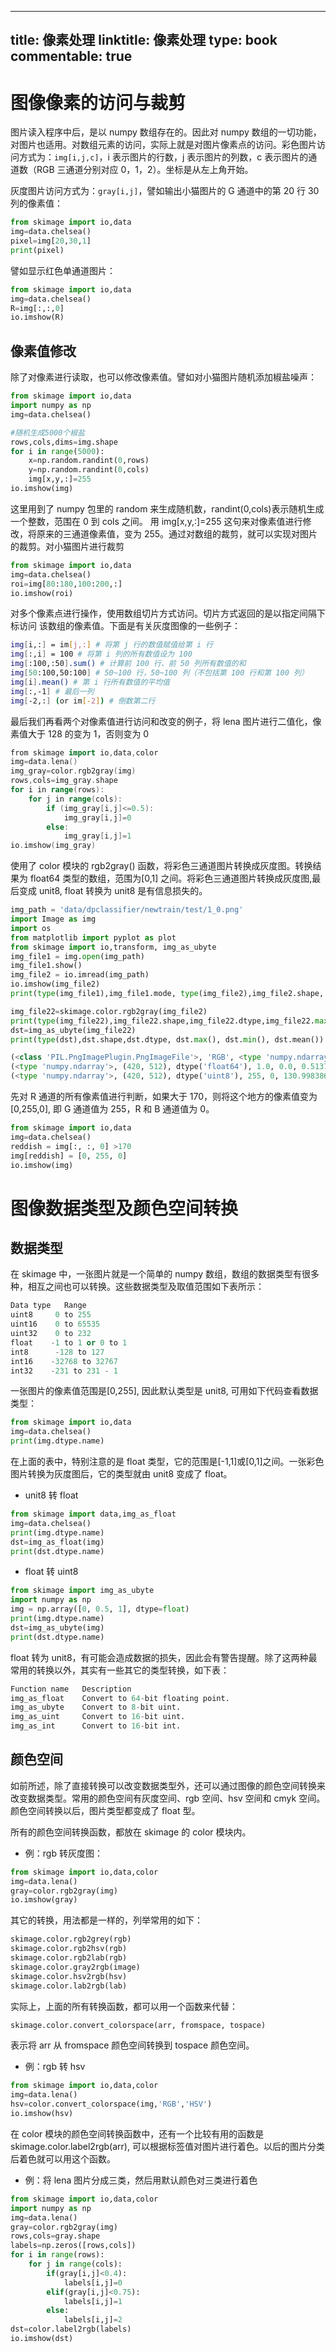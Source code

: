 
---
title: 像素处理
linktitle: 像素处理
type: book
commentable: true
---

# 图像像素的访问与裁剪

图片读入程序中后，是以 numpy 数组存在的。因此对 numpy 数组的一切功能，对图片也适用。对数组元素的访问，实际上就是对图片像素点的访问。彩色图片访问方式为：`img[i,j,c]`，i 表示图片的行数，j 表示图片的列数，c 表示图片的通道数（RGB 三通道分别对应 0，1，2）。坐标是从左上角开始。

灰度图片访问方式为：`gray[i,j]`，譬如输出小猫图片的 G 通道中的第 20 行 30 列的像素值：

```py
from skimage import io,data
img=data.chelsea()
pixel=img[20,30,1]
print(pixel)
```

譬如显示红色单通道图片：

```py
from skimage import io,data
img=data.chelsea()
R=img[:,:,0]
io.imshow(R)
```

## 像素值修改

除了对像素进行读取，也可以修改像素值。譬如对小猫图片随机添加椒盐噪声：

```py
from skimage import io,data
import numpy as np
img=data.chelsea()

#随机生成5000个椒盐
rows,cols,dims=img.shape
for i in range(5000):
    x=np.random.randint(0,rows)
    y=np.random.randint(0,cols)
    img[x,y,:]=255
io.imshow(img)
```

这里用到了 numpy 包里的 random 来生成随机数，randint(0,cols)表示随机生成一个整数，范围在 0 到 cols 之间。
用 img[x,y,:]=255 这句来对像素值进行修改，将原来的三通道像素值，变为 255。通过对数组的裁剪，就可以实现对图片的裁剪。对小猫图片进行裁剪

```py
from skimage import io,data
img=data.chelsea()
roi=img[80:180,100:200,:]
io.imshow(roi)
```

对多个像素点进行操作，使用数组切片方式访问。切片方式返回的是以指定间隔下标访问 该数组的像素值。下面是有关灰度图像的一些例子：

```bash
img[i,:] = im[j,:] # 将第 j 行的数值赋值给第 i 行
img[:,i] = 100 # 将第 i 列的所有数值设为 100
img[:100,:50].sum() # 计算前 100 行、前 50 列所有数值的和
img[50:100,50:100] # 50~100 行，50~100 列（不包括第 100 行和第 100 列）
img[i].mean() # 第 i 行所有数值的平均值
img[:,-1] # 最后一列
img[-2,:] (or im[-2]) # 倒数第二行
```

最后我们再看两个对像素值进行访问和改变的例子，将 lena 图片进行二值化，像素值大于 128 的变为 1，否则变为 0

```go
from skimage import io,data,color
img=data.lena()
img_gray=color.rgb2gray(img)
rows,cols=img_gray.shape
for i in range(rows):
    for j in range(cols):
        if (img_gray[i,j]<=0.5):
            img_gray[i,j]=0
        else:
            img_gray[i,j]=1
io.imshow(img_gray)
```

使用了 color 模块的 rgb2gray() 函数，将彩色三通道图片转换成灰度图。转换结果为 float64 类型的数组，范围为[0,1] 之间。将彩色三通道图片转换成灰度图,最后变成 unit8, float 转换为 unit8 是有信息损失的。

```py
img_path = 'data/dpclassifier/newtrain/test/1_0.png'
import Image as img
import os
from matplotlib import pyplot as plot
from skimage import io,transform, img_as_ubyte
img_file1 = img.open(img_path)
img_file1.show()
img_file2 = io.imread(img_path)
io.imshow(img_file2)
print(type(img_file1),img_file1.mode, type(img_file2),img_file2.shape, img_file2.dtype,img_file2.max(),img_file2.min(),img_file2.mean())

img_file22=skimage.color.rgb2gray(img_file2)
print(type(img_file22),img_file22.shape,img_file22.dtype,img_file22.max(),img_file22.min(),img_file22.mean() )
dst=img_as_ubyte(img_file22)
print(type(dst),dst.shape,dst.dtype, dst.max(), dst.min(), dst.mean())

(<class 'PIL.PngImagePlugin.PngImageFile'>, 'RGB', <type 'numpy.ndarray'>, (420, 512, 3), dtype('uint8'), 255, 0, 130.9983863467262)
(<type 'numpy.ndarray'>, (420, 512), dtype('float64'), 1.0, 0.0, 0.5137191621440242)
(<type 'numpy.ndarray'>, (420, 512), dtype('uint8'), 255, 0, 130.9983863467262)
```

先对 R 通道的所有像素值进行判断，如果大于 170，则将这个地方的像素值变为[0,255,0], 即 G 通道值为 255，R 和 B 通道值为 0。

```py
from skimage import io,data
img=data.chelsea()
reddish = img[:, :, 0] >170
img[reddish] = [0, 255, 0]
io.imshow(img)
```

# 图像数据类型及颜色空间转换

## 数据类型

在 skimage 中，一张图片就是一个简单的 numpy 数组，数组的数据类型有很多种，相互之间也可以转换。这些数据类型及取值范围如下表所示：

```s
Data type   Range
uint8     0 to 255
uint16    0 to 65535
uint32    0 to 232
float    -1 to 1 or 0 to 1
int8      -128 to 127
int16    -32768 to 32767
int32    -231 to 231 - 1
```

一张图片的像素值范围是[0,255], 因此默认类型是 unit8, 可用如下代码查看数据类型：

```py
from skimage import io,data
img=data.chelsea()
print(img.dtype.name)
```

在上面的表中，特别注意的是 float 类型，它的范围是[-1,1]或[0,1]之间。一张彩色图片转换为灰度图后，它的类型就由 unit8 变成了 float。

- unit8 转 float

```py
from skimage import data,img_as_float
img=data.chelsea()
print(img.dtype.name)
dst=img_as_float(img)
print(dst.dtype.name)
```

- float 转 uint8

```py
from skimage import img_as_ubyte
import numpy as np
img = np.array([0, 0.5, 1], dtype=float)
print(img.dtype.name)
dst=img_as_ubyte(img)
print(dst.dtype.name)
```

float 转为 unit8，有可能会造成数据的损失，因此会有警告提醒。除了这两种最常用的转换以外，其实有一些其它的类型转换，如下表：

```s
Function name   Description
img_as_float    Convert to 64-bit floating point.
img_as_ubyte    Convert to 8-bit uint.
img_as_uint     Convert to 16-bit uint.
img_as_int      Convert to 16-bit int.
```

## 颜色空间

如前所述，除了直接转换可以改变数据类型外，还可以通过图像的颜色空间转换来改变数据类型。常用的颜色空间有灰度空间、rgb 空间、hsv 空间和 cmyk 空间。颜色空间转换以后，图片类型都变成了 float 型。

所有的颜色空间转换函数，都放在 skimage 的 color 模块内。

- 例：rgb 转灰度图：

```py
from skimage import io,data,color
img=data.lena()
gray=color.rgb2gray(img)
io.imshow(gray)
```

其它的转换，用法都是一样的，列举常用的如下：

```py
skimage.color.rgb2grey(rgb)
skimage.color.rgb2hsv(rgb)
skimage.color.rgb2lab(rgb)
skimage.color.gray2rgb(image)
skimage.color.hsv2rgb(hsv)
skimage.color.lab2rgb(lab)
```

实际上，上面的所有转换函数，都可以用一个函数来代替：

```py
skimage.color.convert_colorspace(arr, fromspace, tospace)
```

表示将 arr 从 fromspace 颜色空间转换到 tospace 颜色空间。

- 例：rgb 转 hsv

```py
from skimage import io,data,color
img=data.lena()
hsv=color.convert_colorspace(img,'RGB','HSV')
io.imshow(hsv)
```

在 color 模块的颜色空间转换函数中，还有一个比较有用的函数是 skimage.color.label2rgb(arr), 可以根据标签值对图片进行着色。以后的图片分类后着色就可以用这个函数。

- 例：将 lena 图片分成三类，然后用默认颜色对三类进行着色

```py
from skimage import io,data,color
import numpy as np
img=data.lena()
gray=color.rgb2gray(img)
rows,cols=gray.shape
labels=np.zeros([rows,cols])
for i in range(rows):
    for j in range(cols):
        if(gray[i,j]<0.4):
            labels[i,j]=0
        elif(gray[i,j]<0.75):
            labels[i,j]=1
        else:
            labels[i,j]=2
dst=color.label2rgb(labels)
io.imshow(dst)
```

    